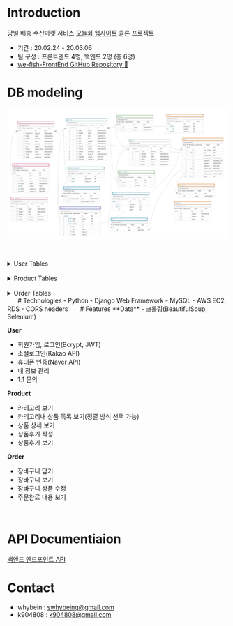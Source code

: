# Introduction

당일 배송 수산마켓 서비스 [오늘회 웹사이트](https://www.onul-hoi.com) 클론 프로젝트
- 기간    : 20.02.24 - 20.03.06
- 팀 구성 : 프론트엔드 4명, 백엔드 2명 (총 6명) 
- [we-fish-FrontEnd GitHub Repository &#128205;](https://github.com/wecode-bootcamp-korea/we-fish-frontend)


# DB modeling
![image](오늘회db_final.png)

&nbsp;
&nbsp;
&nbsp;

<details markdown = "1">
<summary>User Tables</summary>

&nbsp;
### users
- 가입 회원의 정보를 저장합니다.

&nbsp;
### user_asks
- 1:1문의에 대한 기록을 남깁니다.

&nbsp;
### user_verifications
- 휴대폰 인증에 대한 기록을 남깁니다.
</details>
&nbsp;
&nbsp;
<details markdown = "1">
<summary>Product Tables</summary>

&nbsp;
### categories
- 상품 카테고리 정보를 저장합니다.
- 카테고리 목록에 표시되는 카테고리인지 여부가 BOOLEAN 필드로 구분됩니다. 

&nbsp;
### products
- 상품의 정보를 저장합니다.
- 카테고리와 MANY TO MANY 관계를 이룹니다.
- 상세설명은 html 태그로 되어 있습니다.
- 상품 등록일이 7일 이내일일 경우 신상품 카테고리로 구분됩니다.

&nbsp;
### products_categories
- 상품과 카테고리의 관계정보를 저장합니다.
- 상품과 카테고리는 외부키를 가져옵니다. 

&nbsp;
### dates
- 상품 배송이 가능한 날짜를 저장합니다.
- 오늘 이후 5일을 도착 날짜포 표시할 수 있습니다.

&nbsp;
### stocks
- 상품의 날짜별 배송가능 수량을 저장합니다.
- 상품과 날짜는 외부키를 가져옵니다.
- 상품의 날짜별 수량이 없어지면 배송가능 날짜가 다음날로 바뀝니다.


&nbsp;
### sections
- themes 의 상위 카테고리
- 각 테마의 조합을 저장합니다.

&nbsp;
### themes
- 테마 정보를 저장합니다.
- 테마는 한 개의 섹션에 속하도록 외부키를 가져옵니다.

&nbsp;
### theme_products
- 테마의 상품 구성을 저장합니다.
- 상품은 외부키로 가져옵니다.

&nbsp;
### reviews
- 상품별 상품후기를 저장합니다.
- 상품명, 작성자, 주문번호는 외부키를 가져옵니다.
- 상품별 후기를 가져올 수 있습니다.
- 주문번호에 해당하는 후기를 가져올 수 있습니다.
</details>
&nbsp;
&nbsp;

<details markdown = "1">
<summary>Order Tables</summary>

&nbsp;
### carts
- 장바구니 정보를 저장합니다.
- 주문번호를 외부키로 가지며 장바구니에 상품을 넣으면 `orders`에 주문번호가 자동으로 생성됩니다.

&nbsp;
### orders
- 장바구니에서 결제하기를 누를 경우 장바구니의 상품 정보를 그대로 가져옵니다.
- 상품 목록과 주문 금액 그리고 결제방법, 배송 정보를 저장합니다.
- status 칼럼에서 주문완료 여부를 구분합니다.
- `carts` 테이블과 조인하면 상품별 누적판매 수량으로 인기상품 정렬할 수 있습니다.


&nbsp;
### addresses
- 배송 가능 지역 목록을 저장합니다.
- 회원가입시, 배송지 변경시 우편번호로 배송 가능 여부를 판단할 수 있습니다.
</details>
&nbsp;
&nbsp;
&nbsp;
# Technologies
- Python
- Django Web Framework
- MySQL
- AWS EC2, RDS
- CORS headers
&nbsp;
&nbsp;
&nbsp;
# Features
**Data**
- 크롤링(BeautifulSoup, Selenium)

**User**
- 회원가입, 로그인(Bcrypt, JWT)
- 소셜로그인(Kakao API)
- 휴대폰 인증(Naver API)
- 내 정보 관리
- 1:1 문의

**Product**
- 카테고리 보기
- 카테고리내 상품 목록 보기(정렬 방식 선택 가능)
- 상품 상세 보기
- 상품후기 작성
- 상품후기 보기

**Order**
- 장바구니 담기
- 장바구니 보기
- 장바구니 상품 수정
- 주문완료 내용 보기



&nbsp;
&nbsp;
&nbsp;
# API Documentiaion
[백엔드 엔드포인트 API](https://documenter.getpostman.com/view/10398614/SzRw2WX9?version=latest)
&nbsp;
&nbsp;
&nbsp;
# Contact
- whybein : swhybeing@gmail.com
- k904808 : k904808@gmail.com
&nbsp;
&nbsp;
